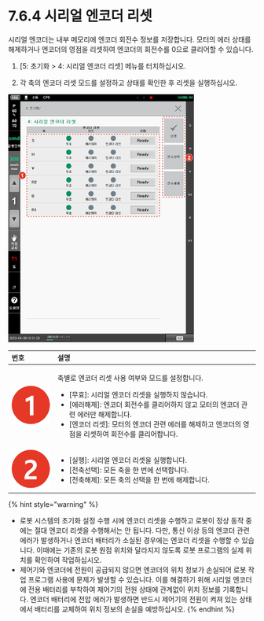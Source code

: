 # 7.6.4 시리얼 엔코더 리셋

시리얼 엔코더는 내부 메모리에 엔코더 회전수 정보를 저장합니다. 모터의 에러 상태를 해제하거나 엔코더의 영점을 리셋하여 엔코더의 회전수를 0으로 클리어할 수 있습니다.

1.	\[5: 초기화 &gt; 4: 시리얼 엔코더 리셋\] 메뉴를 터치하십시오.

2.	각 축의 엔코더 리셋 모드를 설정하고 상태를 확인한 후 리셋을 실행하십시오.

![](../../.gitbook/assets/image%20%28227%29.png)

<table>
  <thead>
    <tr>
      <th style="text-align:left">&#xBC88;&#xD638;</th>
      <th style="text-align:left">&#xC124;&#xBA85;</th>
    </tr>
  </thead>
  <tbody>
    <tr>
      <td style="text-align:left">
        <img src="../../.gitbook/assets/c1.png" alt/>
      </td>
      <td style="text-align:left">
        <p>&#xCD95;&#xBCC4;&#xB85C; &#xC5D4;&#xCF54;&#xB354; &#xB9AC;&#xC14B; &#xC0AC;&#xC6A9;
          &#xC5EC;&#xBD80;&#xC640; &#xBAA8;&#xB4DC;&#xB97C; &#xC124;&#xC815;&#xD569;&#xB2C8;&#xB2E4;.</p>
        <ul>
          <li>[&#xBB34;&#xD6A8;]: &#xC2DC;&#xB9AC;&#xC5BC; &#xC5D4;&#xCF54;&#xB354;
            &#xB9AC;&#xC14B;&#xC744; &#xC2E4;&#xD589;&#xD558;&#xC9C0; &#xC54A;&#xC2B5;&#xB2C8;&#xB2E4;.</li>
          <li>[&#xC5D0;&#xB7EC;&#xD574;&#xC81C;]: &#xC5D4;&#xCF54;&#xB354; &#xD68C;&#xC804;&#xC218;&#xB97C;
            &#xD074;&#xB9AC;&#xC5B4;&#xD558;&#xC9C0; &#xC54A;&#xACE0; &#xBAA8;&#xD130;&#xC758;
            &#xC5D4;&#xCF54;&#xB354; &#xAD00;&#xB828; &#xC5D0;&#xB7EC;&#xB9CC; &#xD574;&#xC81C;&#xD569;&#xB2C8;&#xB2E4;.</li>
          <li>[&#xC5D4;&#xCF54;&#xB354; &#xB9AC;&#xC14B;]: &#xBAA8;&#xD130;&#xC758;
            &#xC5D4;&#xCF54;&#xB354; &#xAD00;&#xB828; &#xC5D0;&#xB7EC;&#xB97C; &#xD574;&#xC81C;&#xD558;&#xACE0;
            &#xC5D4;&#xCF54;&#xB354;&#xC758; &#xC601;&#xC810;&#xC744; &#xB9AC;&#xC14B;&#xD558;&#xC5EC;
            &#xD68C;&#xC804;&#xC218;&#xB97C; &#xD074;&#xB9AC;&#xC5B4;&#xD569;&#xB2C8;&#xB2E4;.</li>
        </ul>
      </td>
    </tr>
    <tr>
      <td style="text-align:left">
        <img src="../../.gitbook/assets/c2.png" alt/>
      </td>
      <td style="text-align:left">
        <ul>
          <li>[&#xC2E4;&#xD589;]: &#xC2DC;&#xB9AC;&#xC5BC; &#xC5D4;&#xCF54;&#xB354;
            &#xB9AC;&#xC14B;&#xC744; &#xC2E4;&#xD589;&#xD569;&#xB2C8;&#xB2E4;.</li>
          <li>[&#xC804;&#xCD95;&#xC120;&#xD0DD;]: &#xBAA8;&#xB4E0; &#xCD95;&#xC744;
            &#xD55C; &#xBC88;&#xC5D0; &#xC120;&#xD0DD;&#xD569;&#xB2C8;&#xB2E4;.</li>
          <li>[&#xC804;&#xCD95;&#xD574;&#xC81C;]: &#xBAA8;&#xB4E0; &#xCD95;&#xC758;
            &#xC120;&#xD0DD;&#xC744; &#xD55C; &#xBC88;&#xC5D0; &#xD574;&#xC81C;&#xD569;&#xB2C8;&#xB2E4;.</li>
        </ul>
      </td>
    </tr>
  </tbody>
</table>

{% hint style="warning" %}
* 로봇 시스템의 초기화 설정 수행 시에 엔코더 리셋을 수행하고 로봇이 정상 동작 중에는 절대 엔코더 리셋을 수행해서는 안 됩니다. 다만, 통신 이상 등의 엔코더 관련 에러가 발생하거나 엔코더 배터리가 소실된 경우에는 엔코더 리셋을 수행할 수 있습니다. 이때에는 기존의 로봇 원점 위치와 달라지지 않도록 로봇 프로그램의 실제 위치를 확인하여 작업하십시오.
* 제어기와 엔코더에 전원이 공급되지 않으면 엔코더의 위치 정보가 손실되어 로봇 작업 프로그램 사용에 문제가 발생할 수 있습니다. 이를 해결하기 위해 시리얼 엔코더에 전용 배터리를 부착하여 제어기의 전원 상태에 관계없이 위치 정보를 기록합니다. 엔코더 배터리에 전압 에러가 발생하면 반드시 제어기의 전원이 켜져 있는 상태에서 배터리를 교체하여 위치 정보의 손실을 예방하십시오.
{% endhint %}



